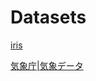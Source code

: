 # Datasets

[iris](https://archive.ics.uci.edu/ml/datasets/iris)

[気象庁|気象データ](https://www.data.jma.go.jp/gmd/risk/obsdl/index.php)

